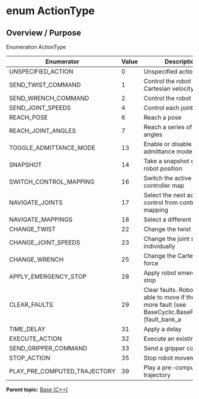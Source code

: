 # enum ActionType

## Overview / Purpose

Enumeration ActionType

|Enumerator|Value|Description|
|----------|-----|-----------|
|UNSPECIFIED\_ACTION|0|Unspecified action type|
|SEND\_TWIST\_COMMAND|1|Control the robot in Cartesian velocity|
|SEND\_WRENCH\_COMMAND|2|Control the robot in force|
|SEND\_JOINT\_SPEEDS|4|Control each joint speed|
|REACH\_POSE|6|Reach a pose|
|REACH\_JOINT\_ANGLES|7|Reach a series of joint angles|
|TOGGLE\_ADMITTANCE\_MODE|13|Enable or disable the admittance mode|
|SNAPSHOT|14|Take a snapshot of current robot position|
|SWITCH\_CONTROL\_MAPPING|16|Switch the active controller map|
|NAVIGATE\_JOINTS|17|Select the next actuator to control from control mapping|
|NAVIGATE\_MAPPINGS|18|Select a different map|
|CHANGE\_TWIST|22|Change the twist|
|CHANGE\_JOINT\_SPEEDS|23|Change the joint speeds individually|
|CHANGE\_WRENCH|25|Change the Cartesian force|
|APPLY\_EMERGENCY\_STOP|28|Apply robot emergency stop|
|CLEAR\_FAULTS|29|Clear faults. Robot will be able to move if there is no more fault \(see BaseCyclic.BaseFeedback.\[fault\_bank\_a | fault\_bank\_b\]\)|
|TIME\_DELAY|31|Apply a delay|
|EXECUTE\_ACTION|32|Execute an existing action|
|SEND\_GRIPPER\_COMMAND|33|Send a gripper command|
|STOP\_ACTION|35|Stop robot movement|
|PLAY\_PRE\_COMPUTED\_TRAJECTORY|39|Play a pre-computed trajectory|

**Parent topic:** [Base \(C++\)](../../summary_pages/Base.md)

